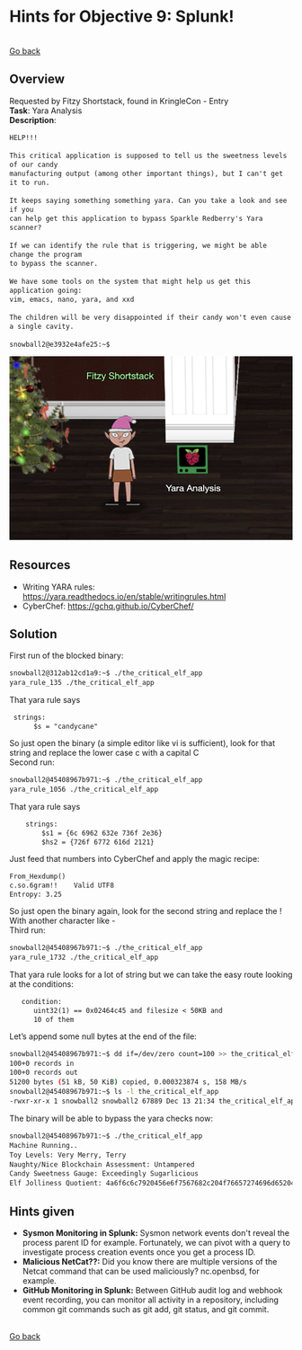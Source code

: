 # Hints for Objective 9: Splunk!

<br>[Go back](../Hints.md)

## Overview
Requested by Fitzy Shortstack, found in KringleCon - Entry
<br>
**Task**: Yara Analysis     
**Description**: 

```
HELP!!!

This critical application is supposed to tell us the sweetness levels of our candy
manufacturing output (among other important things), but I can't get it to run.

It keeps saying something something yara. Can you take a look and see if you
can help get this application to bypass Sparkle Redberry's Yara scanner?

If we can identify the rule that is triggering, we might be able change the program
to bypass the scanner.

We have some tools on the system that might help us get this application going:
vim, emacs, nano, yara, and xxd

The children will be very disappointed if their candy won't even cause a single cavity.

snowball2@e3932e4afe25:~$ 
```

![Fitzy Shortstack](../img/Fitzy_Shortstack.png)

## Resources
* Writing YARA rules: https://yara.readthedocs.io/en/stable/writingrules.html
* CyberChef: https://gchq.github.io/CyberChef/

## Solution

First run of the blocked binary:

``` bash
snowball2@312ab12cd1a9:~$ ./the_critical_elf_app 
yara_rule_135 ./the_critical_elf_app
```

That yara rule says

```
 strings:
      $s = "candycane"
```

So just open the binary (a simple editor like vi is sufficient), look for that string and replace the lower case c with a capital C
<br>
Second run:

``` bash
snowball2@45408967b971:~$ ./the_critical_elf_app 
yara_rule_1056 ./the_critical_elf_app 
```

That yara rule says

```
    strings:
        $s1 = {6c 6962 632e 736f 2e36}
        $hs2 = {726f 6772 616d 2121}
```

Just feed that numbers into CyberChef and apply the magic recipe:

```
From_Hexdump()
c.so.6gram!!	Valid UTF8
Entropy: 3.25
```

So just open the binary again, look for the second string and replace the ! With another character like -
<br>
Third run:

``` bash
snowball2@45408967b971:~$ ./the_critical_elf_app 
yara_rule_1732 ./the_critical_elf_app
```

That yara rule looks for a lot of string but we can take the easy route looking at the conditions:

```
   condition:
      uint32(1) == 0x02464c45 and filesize < 50KB and
      10 of them
```

Let’s append some null bytes at the end of the file:

``` bash
snowball2@45408967b971:~$ dd if=/dev/zero count=100 >> the_critical_elf_app 
100+0 records in
100+0 records out
51200 bytes (51 kB, 50 KiB) copied, 0.000323874 s, 158 MB/s
snowball2@45408967b971:~$ ls -l the_critical_elf_app 
-rwxr-xr-x 1 snowball2 snowball2 67889 Dec 13 21:34 the_critical_elf_app
```

The binary will be able to bypass the yara checks now:

``` bash
snowball2@45408967b971:~$ ./the_critical_elf_app 
Machine Running.. 
Toy Levels: Very Merry, Terry
Naughty/Nice Blockchain Assessment: Untampered
Candy Sweetness Gauge: Exceedingly Sugarlicious
Elf Jolliness Quotient: 4a6f6c6c7920456e6f7567682c204f76657274696d6520417070726f766564
```

## Hints given

* **Sysmon Monitoring in Splunk:** Sysmon network events don't reveal the process parent ID for example. Fortunately, we can pivot with a query to investigate process creation events once you get a process ID.
* **Malicious NetCat??:** Did you know there are multiple versions of the Netcat command that can be used maliciously? nc.openbsd, for example.
* **GitHub Monitoring in Splunk:** Between GitHub audit log and webhook event recording, you can monitor all activity in a repository, including common git commands such as git add, git status, and git commit.

<br>[Go back](../Hints.md)
